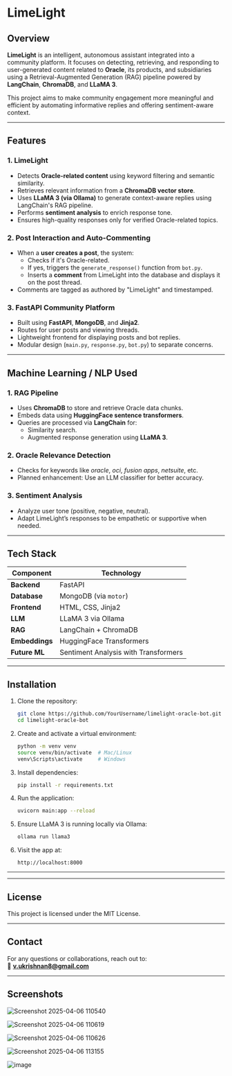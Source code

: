 # LimeLight 

## Overview
**LimeLight** is an intelligent, autonomous assistant integrated into a community platform. It focuses on detecting, retrieving, and responding to user-generated content related to **Oracle**, its products, and subsidiaries using a Retrieval-Augmented Generation (RAG) pipeline powered by **LangChain**, **ChromaDB**, and **LLaMA 3**.

This project aims to make community engagement more meaningful and efficient by automating informative replies and offering sentiment-aware context.

---

## Features

### 1. LimeLight 
- Detects **Oracle-related content** using keyword filtering and semantic similarity.
- Retrieves relevant information from a **ChromaDB vector store**.
- Uses **LLaMA 3 (via Ollama)** to generate context-aware replies using LangChain's RAG pipeline.
- Performs  **sentiment analysis** to enrich response tone.
- Ensures high-quality responses only for verified Oracle-related topics.

### 2. Post Interaction and Auto-Commenting
- When a **user creates a post**, the system:
  - Checks if it's Oracle-related.
  - If yes, triggers the `generate_response()` function from `bot.py`.
  - Inserts a **comment** from LimeLight into the database and displays it on the post thread.
- Comments are tagged as authored by "LimeLight" and timestamped.

### 3. FastAPI Community Platform
- Built using **FastAPI**, **MongoDB**, and **Jinja2**.
- Routes for user posts and viewing threads.
- Lightweight frontend for displaying posts and bot replies.
- Modular design (`main.py`, `response.py`, `bot.py`) to separate concerns.

---

## Machine Learning / NLP Used

### 1. RAG Pipeline
- Uses **ChromaDB** to store and retrieve Oracle data chunks.
- Embeds data using **HuggingFace sentence transformers**.
- Queries are processed via **LangChain** for:
  - Similarity search.
  - Augmented response generation using **LLaMA 3**.

### 2. Oracle Relevance Detection
- Checks for keywords like *oracle*, *oci*, *fusion apps*, *netsuite*, etc.
- Planned enhancement: Use an LLM classifier for better accuracy.

### 3. Sentiment Analysis 
- Analyze user tone (positive, negative, neutral).
- Adapt LimeLight’s responses to be empathetic or supportive when needed.

---

## Tech Stack

| Component       | Technology                        |
|----------------|------------------------------------|
| **Backend**     | FastAPI                           |
| **Database**    | MongoDB (via `motor`)             |
| **Frontend**    | HTML, CSS, Jinja2                 |
| **LLM**         | LLaMA 3 via Ollama                |
| **RAG**         | LangChain + ChromaDB              |
| **Embeddings**  | HuggingFace Transformers          |
| **Future ML**   | Sentiment Analysis with Transformers |

---

## Installation

1. Clone the repository:
   ```bash
   git clone https://github.com/YourUsername/limelight-oracle-bot.git
   cd limelight-oracle-bot
   ```

2. Create and activate a virtual environment:
   ```bash
   python -m venv venv
   source venv/bin/activate  # Mac/Linux
   venv\Scripts\activate     # Windows
   ```

3. Install dependencies:
   ```bash
   pip install -r requirements.txt
   ```

4. Run the application:
   ```bash
   uvicorn main:app --reload
   ```

5. Ensure LLaMA 3 is running locally via Ollama:
   ```bash
   ollama run llama3
   ```

6. Visit the app at:
   ```
   http://localhost:8000
   ```

---


---

## License
This project is licensed under the MIT License.

---

## Contact
For any questions or collaborations, reach out to:  
📧 **v.ukrishnan8@gmail.com**

---

## Screenshots
![Screenshot 2025-04-06 110540](https://github.com/user-attachments/assets/85214745-5ed5-41c4-af20-16b0430b5379)

![Screenshot 2025-04-06 110619](https://github.com/user-attachments/assets/ed37ee78-eb46-4aea-8aff-4a0cf02f4da8)

![Screenshot 2025-04-06 110626](https://github.com/user-attachments/assets/e84c974f-4efc-4a25-8960-251abff5eb33)

![Screenshot 2025-04-06 113155](https://github.com/user-attachments/assets/d155afad-9bc2-4b06-9e5e-7b147e92790e)

![image](https://github.com/user-attachments/assets/189dc233-c935-4732-b487-1df2220b2976)




